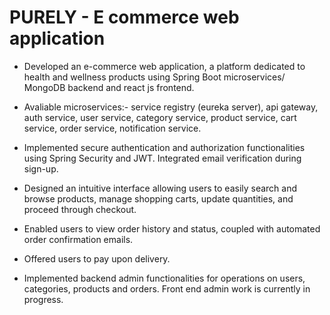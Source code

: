 # PURELY - E commerce web application

- Developed an e-commerce web application, a platform dedicated to health and wellness products using Spring Boot microservices/ MongoDB backend and react js frontend.

- Avaliable microservices:- service registry (eureka server), api gateway, auth service, user service, category service, product service, cart service, order service, notification service.
  
- Implemented secure authentication and authorization functionalities using Spring Security and JWT. Integrated email verification during sign-up.
  
- Designed an intuitive interface allowing users to easily search and browse products, manage shopping carts, update quantities, and proceed through checkout.
  
- Enabled users to view order history and status, coupled with automated order confirmation emails.
  
- Offered users to pay upon delivery.
  
- Implemented backend admin functionalities for operations on users, categories, products and orders. Front end admin work is currently in progress.
